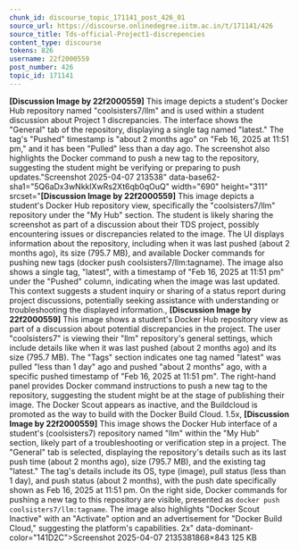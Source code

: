 ```yaml
---
chunk_id: discourse_topic_171141_post_426_01
source_url: https://discourse.onlinedegree.iitm.ac.in/t/171141/426
source_title: Tds-official-Project1-discrepencies
content_type: discourse
tokens: 826
username: 22f2000559
post_number: 426
topic_id: 171141
---
```


**[Discussion Image by 22f2000559]** This image depicts a student's Docker Hub repository named "coolsisters7/llm" and is used within a student discussion about Project 1 discrepancies. The interface shows the "General" tab of the repository, displaying a single tag named "latest." The tag's "Pushed" timestamp is "about 2 months ago" on "Feb 16, 2025 at 11:51 pm," and it has been "Pulled" less than a day ago. The screenshot also highlights the Docker command to push a new tag to the repository, suggesting the student might be verifying or preparing to push updates."Screenshot 2025-04-07 213538" data-base62-sha1="5Q6aDx3wNkklXwRs2Xt6qb0qOuQ" width="690" height="311" srcset="**[Discussion Image by 22f2000559]** This image depicts a student's Docker Hub repository view, specifically the "coolsisters7/llm" repository under the "My Hub" section. The student is likely sharing the screenshot as part of a discussion about their TDS project, possibly encountering issues or discrepancies related to the image. The UI displays information about the repository, including when it was last pushed (about 2 months ago), its size (795.7 MB), and available Docker commands for pushing new tags (docker push coolsisters7/llm:tagname). The image also shows a single tag, "latest", with a timestamp of "Feb 16, 2025 at 11:51 pm" under the "Pushed" column, indicating when the image was last updated. This context suggests a student inquiry or sharing of a status report during project discussions, potentially seeking assistance with understanding or troubleshooting the displayed information., **[Discussion Image by 22f2000559]** This image shows a student's Docker Hub repository view as part of a discussion about potential discrepancies in the project. The user "coolsisters7" is viewing their "llm" repository's general settings, which include details like when it was last pushed (about 2 months ago) and its size (795.7 MB). The "Tags" section indicates one tag named "latest" was pulled "less than 1 day" ago and pushed "about 2 months" ago, with a specific pushed timestamp of "Feb 16, 2025 at 11:51 pm". The right-hand panel provides Docker command instructions to push a new tag to the repository, suggesting the student might be at the stage of publishing their image. The Docker Scout appears as inactive, and the Buildcloud is promoted as the way to build with the Docker Build Cloud. 1.5x, **[Discussion Image by 22f2000559]** This image shows the Docker Hub interface of a student's (coolsisters7) repository named "llm" within the "My Hub" section, likely part of a troubleshooting or verification step in a project. The "General" tab is selected, displaying the repository's details such as its last push time (about 2 months ago), size (795.7 MB), and the existing tag "latest." The tag's details include its OS, type (image), pull status (less than 1 day), and push status (about 2 months), with the push date specifically shown as Feb 16, 2025 at 11:51 pm. On the right side, Docker commands for pushing a new tag to this repository are visible, presented as `docker push coolsisters7/llm:tagname`. The image also highlights "Docker Scout Inactive" with an "Activate" option and an advertisement for "Docker Build Cloud," suggesting the platform's capabilities. 2x" data-dominant-color="141D2C">Screenshot 2025-04-07 2135381868×843 125 KB
